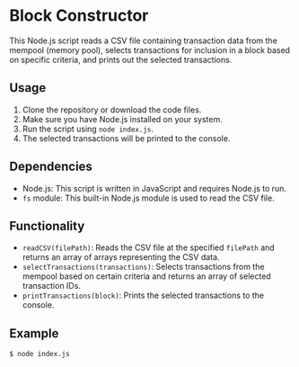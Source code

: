 # Block Constructor

This Node.js script reads a CSV file containing transaction data from the mempool (memory pool), selects transactions for inclusion in a block based on specific criteria, and prints out the selected transactions.

## Usage

1. Clone the repository or download the code files.
2. Make sure you have Node.js installed on your system.
5. Run the script using `node index.js`.
6. The selected transactions will be printed to the console.

## Dependencies

- Node.js: This script is written in JavaScript and requires Node.js to run.
- `fs` module: This built-in Node.js module is used to read the CSV file.


## Functionality

- `readCSV(filePath)`: Reads the CSV file at the specified `filePath` and returns an array of arrays representing the CSV data.
- `selectTransactions(transactions)`: Selects transactions from the mempool based on certain criteria and returns an array of selected transaction IDs.
- `printTransactions(block)`: Prints the selected transactions to the console.

## Example

```bash
$ node index.js
